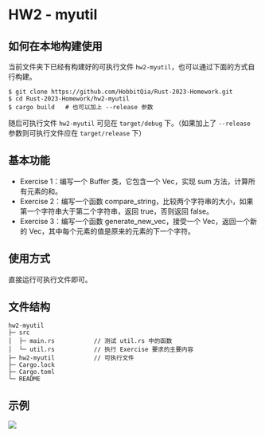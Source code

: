 # HW2 - myutil

## 如何在本地构建使用

当前文件夹下已经有构建好的可执行文件 `hw2-myutil`，也可以通过下面的方式自行构建。

```
$ git clone https://github.com/HobbitQia/Rust-2023-Homework.git
$ cd Rust-2023-Homework/hw2-myutil
$ cargo build   # 也可以加上 --release 参数
```

随后可执行文件 `hw2-myutil` 可见在 `target/debug` 下。（如果加上了 `--release` 参数则可执行文件应在 `target/release` 下）

## 基本功能

* Exercise 1：编写一个 Buffer 类，它包含一个 Vec<T>，实现 sum 方法，计算所有元素的和。
* Exercise 2：编写一个函数 compare_string，比较两个字符串的大小，如果第一个字符串大于第二个字符串，返回 true，否则返回 false。
* Exercise 3：编写一个函数 generate_new_vec，接受一个 Vec<char>，返回一个新的 Vec<char>，其中每个元素的值是原来的元素的下一个字符。

## 使用方式

直接运行可执行文件即可。

## 文件结构

```
hw2-myutil
├─ src
│  ├─ main.rs           // 测试 util.rs 中的函数
│  └─ util.rs           // 执行 Exercise 要求的主要内容
├─ hw2-myutil           // 可执行文件
├─ Cargo.lock
├─ Cargo.toml
└─ README
```

## 示例

![](https://cdn.hobbitqia.cc/20230905172219.png)